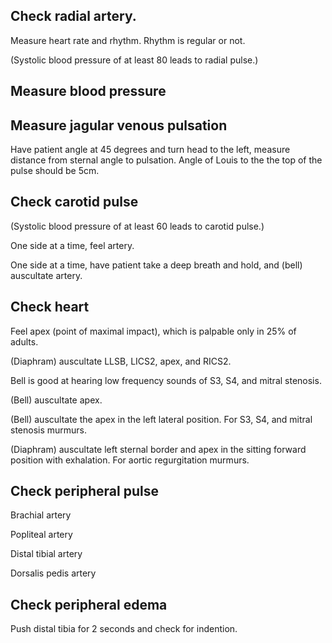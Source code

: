 ## Check radial artery.

Measure heart rate and rhythm.
Rhythm is regular or not.

(Systolic blood pressure of at least 80 leads to radial pulse.)

## Measure blood pressure

## Measure jagular venous pulsation

Have patient angle at 45 degrees and turn head to the left, measure distance from sternal angle to pulsation.
Angle of Louis to the the top of the pulse should be 5cm.

## Check carotid pulse

(Systolic blood pressure of at least 60 leads to carotid pulse.)

One side at a time, feel artery.

One side at a time, have patient take a deep breath and hold, and (bell) auscultate artery.

## Check heart

Feel apex (point of maximal impact), which is palpable only in 25% of adults.

(Diaphram) auscultate LLSB, LICS2, apex, and RICS2.

Bell is good at hearing low frequency sounds of S3, S4, and mitral stenosis.

(Bell) auscultate apex.

(Bell) auscultate the apex in the left lateral position.
For S3, S4, and mitral stenosis murmurs.

(Diaphram) auscultate left sternal border and apex in the sitting forward position with exhalation.
For aortic regurgitation murmurs.

## Check peripheral pulse

Brachial artery

Popliteal artery

Distal tibial artery

Dorsalis pedis artery

## Check peripheral edema

Push distal tibia for 2 seconds and check for indention.

